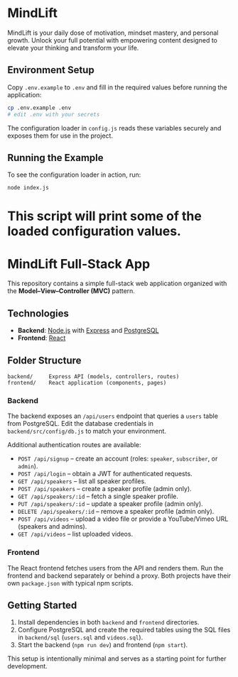 # MindLift
MindLift is your daily dose of motivation, mindset mastery, and personal growth. Unlock your full potential with empowering content designed to elevate your thinking and transform your life.

## Environment Setup

Copy `.env.example` to `.env` and fill in the required values before running the application:

```bash
cp .env.example .env
# edit .env with your secrets
```

The configuration loader in `config.js` reads these variables securely and exposes them for use in the project.

## Running the Example

To see the configuration loader in action, run:

```bash
node index.js
```

This script will print some of the loaded configuration values.
=======
# MindLift Full-Stack App

This repository contains a simple full-stack web application organized with the **Model–View–Controller (MVC)** pattern.

## Technologies

- **Backend**: [Node.js](https://nodejs.org/) with [Express](https://expressjs.com/) and [PostgreSQL](https://www.postgresql.org/)
- **Frontend**: [React](https://react.dev/)

## Folder Structure

```
backend/     Express API (models, controllers, routes)
frontend/    React application (components, pages)
```

### Backend

The backend exposes an `/api/users` endpoint that queries a `users` table from PostgreSQL. Edit the database credentials in `backend/src/config/db.js` to match your environment.

Additional authentication routes are available:

- `POST /api/signup` – create an account (roles: `speaker`, `subscriber`, or `admin`).
- `POST /api/login` – obtain a JWT for authenticated requests.
- `GET /api/speakers` – list all speaker profiles.
- `POST /api/speakers` – create a speaker profile (admin only).
- `GET /api/speakers/:id` – fetch a single speaker profile.
- `PUT /api/speakers/:id` – update a speaker profile (admin only).
- `DELETE /api/speakers/:id` – remove a speaker profile (admin only).
- `POST /api/videos` – upload a video file or provide a YouTube/Vimeo URL (speakers and admins).
- `GET /api/videos` – list uploaded videos.

### Frontend

The React frontend fetches users from the API and renders them. Run the frontend and backend separately or behind a proxy. Both projects have their own `package.json` with typical npm scripts.

## Getting Started

1. Install dependencies in both `backend` and `frontend` directories.
2. Configure PostgreSQL and create the required tables using the SQL files in `backend/sql` (`users.sql` and `videos.sql`).
3. Start the backend (`npm run dev`) and frontend (`npm start`).

This setup is intentionally minimal and serves as a starting point for further development.

